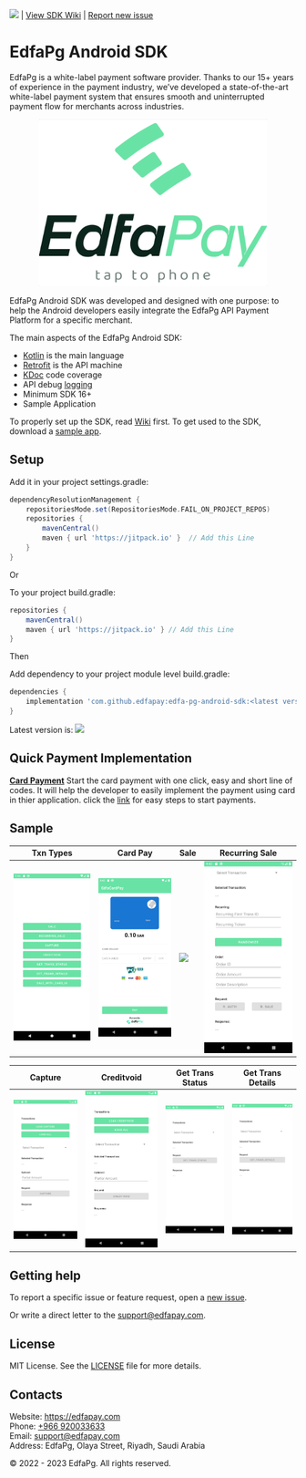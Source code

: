 [![](https://jitpack.io/v/edfapay/edfa-pg-android-sdk.svg)](https://jitpack.io/#edfapay/edfa-pg-android-sdk) | [View SDK Wiki](https://github.com/edfapay/edfa-pg-android-sdk/wiki) | [Report new issue](https://github.com/edfapay/edfa-pg-android-sdk/issues/new)

# EdfaPg Android SDK

EdfaPg is a white-label payment software provider. Thanks to our 15+ years of experience in the payment industry, we’ve developed a state-of-the-art white-label payment system that ensures smooth and uninterrupted payment flow for merchants across industries.

<p align="center">
  <a href="https://edfapay.com">
      <img src="/media/header.jpg" alt="EdfaPg" width="400px"/>
  </a>
</p>

EdfaPg Android SDK was developed and designed with one purpose: to help the Android developers easily integrate the EdfaPg API Payment Platform for a specific merchant.

The main aspects of the EdfaPg Android SDK:

- [Kotlin](https://developer.android.com/kotlin) is the main language
- [Retrofit](http://square.github.io/retrofit/) is the API machine
- [KDoc](https://kotlinlang.org/docs/reference/kotlin-doc.html) code coverage
- API debug [logging](https://github.com/square/okhttp/tree/master/okhttp-logging-interceptor)
- Minimum SDK 16+
- Sample Application

To properly set up the SDK, read [Wiki](https://github.com/edfapay/edfa-pg-android-sdk/wiki) first.
To get used to the SDK, download a [sample app](https://github.com/edfapay/edfa-pg-android-sdk/tree/master/sample).

## Setup

Add it in your project settings.gradle:
```groovy
dependencyResolutionManagement {
    repositoriesMode.set(RepositoriesMode.FAIL_ON_PROJECT_REPOS)
    repositories {
        mavenCentral()
        maven { url 'https://jitpack.io' }  // Add this Line
    }
}
```

Or

To your project build.gradle:
```groovy
repositories {
    mavenCentral()
    maven { url 'https://jitpack.io' } // Add this Line
}
```

Then

Add dependency to your project module level build.gradle:
```groovy
dependencies {
    implementation 'com.github.edfapay:edfa-pg-android-sdk:<latest version>' // Add this Line with latest version
}
```

Latest version is: [![](https://jitpack.io/v/edfapay/edfa-pg-android-sdk.svg)](https://jitpack.io/#edfapay/edfa-pg-android-sdk)


## Quick Payment Implementation
[**Card Payment**](https://github.com/edfapay/edfa-pg-android-sdk/wiki/Edfa-Quick-Card-Payment)
Start the card payment with one click, easy and short line of codes. It will help the developer to easily implement the payment using card in thier application. click the [link](https://github.com/edfapay/edfa-pg-android-sdk/wiki/Edfa-Quick-Card-Payment) for easy steps to start payments.


## Sample

| Txn Types | Card Pay | Sale | Recurring Sale |
|-|-|-|-|
| ![](/media/txn-types.png) | ![](/media/card-pay.png) | ![](/media/sales.png) | ![](/media/recurring-sale.png) |

| Capture | Creditvoid | Get Trans Status | Get Trans Details |
|-|-|-|-|
| ![](/media/capture.png) | ![](/media/creditvoid.png) | ![](/media/get-trans-status.png) | ![](/media/get-trans-details.png) |

## Getting help

To report a specific issue or feature request, open a [new issue](https://github.com/edfapay/edfa-pg-android-sdk/issues/new).

Or write a direct letter to the [support@edfapay.com](mailto:support@edfapay.com).

## License

MIT License. See the [LICENSE](https://github.com/edfapay/edfa-pg-android-sdk/blob/main/LICENSE) file for more details.

## Contacts

Website: https://edfapay.com  
Phone: [+966 920033633](tel:+966920033633)  
Email: [support@edfapay.com](mailto:support@edfapay.com)  
Address: EdfaPg, Olaya Street, Riyadh, Saudi Arabia

© 2022 - 2023 EdfaPg. All rights reserved.
